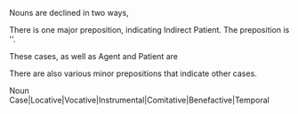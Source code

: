 Nouns are declined in two ways, 

There is one major preposition, indicating Indirect Patient. The preposition is ''.

These cases, as well as Agent and Patient are 

There are also various minor prepositions that indicate other cases.

Noun Case|Locative|Vocative|Instrumental|Comitative|Benefactive|Temporal
